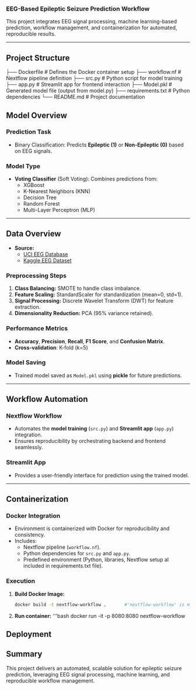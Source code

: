### EEG-Based Epileptic Seizure Prediction Workflow 

This project integrates EEG signal processing, machine learning-based prediction, workflow management, and containerization for automated, reproducible results.  

---

## Project Structure
├── Dockerfile          # Defines the Docker container setup
├── workflow.nf             # Nextflow pipeline definition
├── src.py            # Python script for model training
├── app.py              # Streamlit app for frontend interaction
├── Model.pkl           # Generated model file (output from model.py)
├── requirements.txt    # Python dependencies
└── README.md           # Project documentation

## Model Overview  

### Prediction Task 
- Binary Classification: Predicts **Epileptic (1)** or **Non-Epileptic (0)** based on EEG signals.  

### **Model Type**  
- **Voting Classifier** (Soft Voting): Combines predictions from:
  - XGBoost  
  - K-Nearest Neighbors (KNN)  
  - Decision Tree  
  - Random Forest  
  - Multi-Layer Perceptron (MLP)  

---

## Data Overview  

- **Source:**  
  - [UCI EEG Database](https://doi.org/10.24432/C5TS3D)  
  - [Kaggle EEG Dataset](https://www.kaggle.com/datasets/harunshimanto/epileptic-seizure-recognition)  

### **Preprocessing Steps**  
1. **Class Balancing:** SMOTE to handle class imbalance.  
2. **Feature Scaling:** StandardScaler for standardization (mean=0, std=1).  
3. **Signal Processing:** Discrete Wavelet Transform (DWT) for feature extraction.  
4. **Dimensionality Reduction:** PCA (95% variance retained).  

### **Performance Metrics**  
- **Accuracy**, **Precision**, **Recall**, **F1 Score**, and **Confusion Matrix**.
- **Cross-validation**: K-fold (k=5)

### **Model Saving**  
- Trained model saved as `Model.pkl` using **pickle** for future predictions.  

---

## Workflow Automation  

### **Nextflow Workflow**  
- Automates the **model training** (`src.py`) and **Streamlit app** (`app.py`) integration.  
- Ensures reproducibility by orchestrating backend and frontend seamlessly.  

### **Streamlit App**  
- Provides a user-friendly interface for prediction using the trained model.  

---

## Containerization

### **Docker Integration**  
- Environment is containerized with Docker for reproducibility and consistency.  
- Includes:
  - Nextflow pipeline (`workflow.nf`).  
  - Python dependencies for `src.py` and `app.py`.  
  - Predefined environment (Python, libraries, Nextflow setup al included in requirements.txt file).  

### **Execution**  
1. **Build Docker Image:**  
   ```bash
   docker build -t nextflow-workflow .       #'nextflow-workflow' is my docker-image
2. **Run container:**
   '''bash
   docker run -it -p 8080:8080 nextflow-workflow


## Deployment  



   ## Summary
   This project delivers an automated, scalable solution for epileptic seizure prediction, leveraging EEG signal processing, machine learning, and reproducible workflow management.

